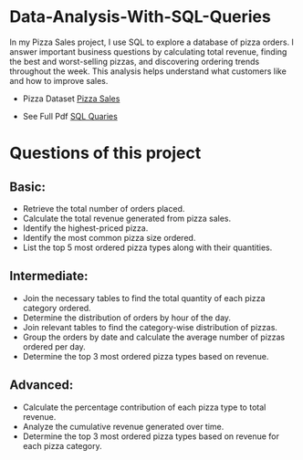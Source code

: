 # Data-Analysis-With-SQL-Queries
In my Pizza Sales project, I use SQL to explore a database of pizza orders. I answer important business questions by calculating total revenue, finding the best and worst-selling pizzas, and discovering ordering trends throughout the week. This analysis helps understand what customers like and how to improve sales.

- Pizza Dataset <a href="https://github.com/shahlarafiq12/Data-Analysis-With-SQL-Queries/blob/main/pizza_sales.zip">Pizza Sales</a>

- See Full Pdf <a href="https://github.com/shahlarafiq12/Data-Analysis-With-SQL-Queries/blob/main/SQL_Pizza_project.pdf">SQL Quaries</a>

# Questions of this project
## Basic:
- Retrieve the total number of orders placed.
- Calculate the total revenue generated from pizza sales.
- Identify the highest-priced pizza.
- Identify the most common pizza size ordered.
- List the top 5 most ordered pizza types along with their quantities.

## Intermediate:
- Join the necessary tables to find the total quantity of each pizza category ordered.
- Determine the distribution of orders by hour of the day.
- Join relevant tables to find the category-wise distribution of pizzas.
- Group the orders by date and calculate the average number of pizzas ordered per day.
- Determine the top 3 most ordered pizza types based on revenue.

## Advanced:
- Calculate the percentage contribution of each pizza type to total revenue.
- Analyze the cumulative revenue generated over time.
- Determine the top 3 most ordered pizza types based on revenue for each pizza category.
